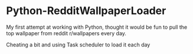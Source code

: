 # Python-RedditWallpaperLoader
My first attempt at working with Python, thought it would be fun to pull the top wallpaper from reddit r/wallpapers every day.

Cheating a bit and using Task scheduler to load it each day
